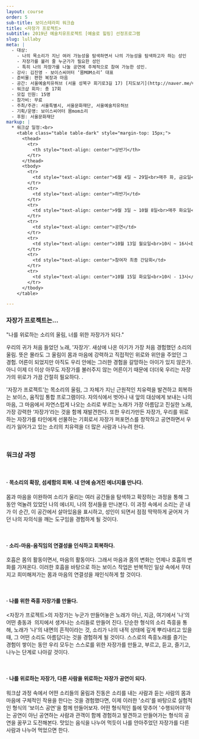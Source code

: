 ```yaml
---
layout: course
order: 5
sub-title: 보이스테라피 워크숍
title: <자장가 프로젝트>
subtitle: 2019년 예술치유프로젝트 [예술로 힐링] 선정프로그램
slug: lullaby
meta: |
  - 대상:
    - 나의 목소리가 지닌 여러 가능성을 탐색하면서 나의 가능성을 탐색하고자 하는 성인
    - 자장가를 불러 줄 누군가가 필요한 성인
    - 특히 나의 자장가를 나눌 공연에 주체적으로 참여 가능한 성인.
  - 강사: 김진영 - 보이스씨어터 ‘몸MOM소리’ 대표
  - 준비물: 편한 복장과 마음
  - 공간: 서울예술치유허브 (서울 성북구 회기로3길 17) [지도보기](http://naver.me/GzX2qczc){:.btn.btn-primary.btn-sm}
  - 워크샵 회차: 총 17회
  - 모집 인원: 15명
  - 참가비: 무료
  - 주최/주관: 서울특별시, 서울문화재단, 서울예술치유허브
  - 기획/운영: 보이스씨어터 몸mom소리
  - 후원: 서울문화재단
markup: |
  * 워크샵 일정:<br>
    <table class="table table-dark" style="margin-top: 15px;">
      <thead>
        <tr>
          <th style="text-align: center">상반기</th>
        </tr>
      </thead>
      <tbody>
        <tr>
          <td style="text-align: center">6월 4일 ~ 29일<br>매주 화, 금요일<br>10시 - 13시</td>
        </tr>
        <tr>
          <td style="text-align: center">하반기</td>
        </tr>
        <tr>
          <td style="text-align: center">9월 3일 ~ 10월 8일<br>매주 화요일<br>10시 - 13시</td>
        </tr>
        <tr>
          <td style="text-align: center">공연</td>
        </tr>
        <tr>
          <td style="text-align: center">10월 13일 월요일<br>10시 ~ 16시<br>(리허설 포함)</td>
        </tr>
        <tr>
          <td style="text-align: center">참여자 최종 간담회</td>
        </tr>
        <tr>
          <td style="text-align: center">10월 15일 화요일<br>10시 - 13시</td>
        </tr>
      </tbody>
    </table>

---
```


### 자장가 프로젝트는…

"나를 위로하는 소리의 울림, 너를 위한 자장가가 되다."

우리의 귀가 처음 들었던 노래, '자장가'.
새상에 나온 아기가 가장 처음 경험했던 소리의 울림.
뜻은 몰라도 그 울림이 몸과 마음에 강력하고 직접적인 위로와 위안을 주었던 그 경험.
어른이 되었지만 아직도 우리 안에는 그러한 경험을 갈망하는 아이가 있지 않은가. 아니 이제 더 이상 아무도 자장가를 불러주지 않는 어른이기 때문에 더더욱 우리는 자장가의 위로가 가끔 간절히 필요하다. .

'자장가 프로젝트'는 목소리의 울림, 그 자체가 지닌 근원적인 치유력을 발견하고 회복하는 보이스, 움직임 통합 프로그램이다. 자의식에서 벗어나 내 앞의 대상에게 보내는 나의 마음, 그 마음에서 자연스럽게 나오는 소리로 부르는 노래가 가장 아름답고 진실한 노래, 가장 강력한 ‘자장가’라는 것을 함께 재발견한다. 또한 우리가만든 자장가, 우리를 위로하는 자장가를 타인에게 선물하는 기회로서 자장가 퍼포먼스를 창작하고 공연하면서 우리가 잃어가고 있는 소리의 치유력을 더 많은 사람과 나누려 한다.

&nbsp;

### 워크샵 과정

&nbsp;

#### · 목소리의 확장, 섬세함의 회복. 내 안에 숨겨진 에너지를 만나다.

몸과 마음을 이완하여 소리가 울리는 여러 공간들을 탐색하고 확장하는 과정을 통해 그동안 억눌려 있었던 나의 에너지, 나의 정서들을 만나본다. 이 과정 속에서 소리는 곧 내가 이 순간, 이 공간에서 살아있음을 표시하고, 성인이 되면서 점점 딱딱하게 굳어져 가던 나의 자의식을 깨는 도구임을 경험하게 될 것이다.

&nbsp;

#### · 소리-마음-움직임의 연결성을 인식하고 회복하다.

호흡은 몸의 활동이면서, 마음의 활동이다. 그래서 마음과 몸의 변화는 언제나 호흡의 변화를 가져온다. 이러한 호흡을 바탕으로 하는 보이스 작업은 반복적인 일상 속에서 무뎌지고 희미해져가는 몸과 마음의 연결성을 재인식하게 할 것이다.

&nbsp;

#### · 나를 위한 즉흥 자장가를 만들다.

&lt;자장가 프로젝트&gt;의 자장가는 누군가 만들어놓은 노래가 아닌, 지금, 여기에서 '나'의 어떤 충동과  의지에서 생겨나는 소리들로 만들어 진다. 단순한 형식의 소리 즉흥을 통해, 노래가 '나'의 내면의 흔적이라는 것, 소리가 나의 내적 상태에 깊게 뿌리내리고 있을 때, 그 어떤 소리도 아름답다는 것을 경험하게 될 것이다. 스스로의 즉흥노래를 즐기는 경험이 쌓이는 동안 우리 모두는 스스로를 위한 자장가를 만들고, 부르고, 듣고, 즐기고, 나누는 단계로 나아갈 것이다.

&nbsp;

#### · 나를 위로하는 자장가, 다른 사람을 위로하는 자장가 공연이 되다.

워크샵 과정 속에서 어떤 소리들의 울림과 진동은 소리를 내는 사람과 듣는 사람의 몸과 마음에 구체적인 작용을 한다는 것을 경험했다면, 이제 이러한 '소리'를 바탕으로 실험적인 형식의 '보이스 공연'을 함께 만들어보자.
어떤 형식적인 틀에 맞추어 '수행되어야'하는 공연이 아닌 공연하는 사람과 관객이 함께 경험하고 발견하고 만들어가는 형식의 공연을 꿈꾸고 도전해본다. 맛있는 음식을 나누어 먹듯이 나를 안아주었던 자장가를 다른 사람과 나누어 먹었으면 한다.

&nbsp;
